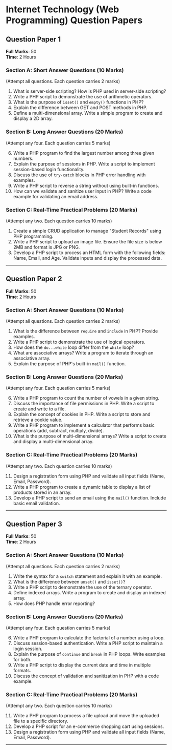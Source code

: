 # Internet Technology (Web Programming) Question Papers  


## **Question Paper 1**  

**Full Marks**: 50  
**Time**: 2 Hours  

### **Section A: Short Answer Questions** (10 Marks)  
(Attempt all questions. Each question carries 2 marks)  

1. What is server-side scripting? How is PHP used in server-side scripting?  
2. Write a PHP script to demonstrate the use of arithmetic operators.  
3. What is the purpose of `isset()` and `empty()` functions in PHP?  
4. Explain the difference between GET and POST methods in PHP.  
5. Define a multi-dimensional array. Write a simple program to create and display a 2D array.  

### **Section B: Long Answer Questions** (20 Marks)  
(Attempt any four. Each question carries 5 marks)  

6. Write a PHP program to find the largest number among three given numbers.  
7. Explain the purpose of sessions in PHP. Write a script to implement session-based login functionality.  
8. Discuss the use of `try-catch` blocks in PHP error handling with examples.  
9. Write a PHP script to reverse a string without using built-in functions.  
10. How can we validate and sanitize user input in PHP? Write a code example for validating an email address.  

### **Section C: Real-Time Practical Problems** (20 Marks)  
(Attempt any two. Each question carries 10 marks)  

1.  Create a simple CRUD application to manage "Student Records" using PHP programming.  
2.  Write a PHP script to upload an image file. Ensure the file size is below 2MB and format is JPG or PNG.  
3.  Develop a PHP script to process an HTML form with the following fields: Name, Email, and Age. Validate inputs and display the processed data.  

---

## **Question Paper 2**  

**Full Marks**: 50  
**Time**: 2 Hours  

### **Section A: Short Answer Questions** (10 Marks)  
(Attempt all questions. Each question carries 2 marks)  

1. What is the difference between `require` and `include` in PHP? Provide examples.  
2. Write a PHP script to demonstrate the use of logical operators.  
3. How does the `do...while` loop differ from the `while` loop?  
4. What are associative arrays? Write a program to iterate through an associative array.  
5. Explain the purpose of PHP's built-in `mail()` function.  

### **Section B: Long Answer Questions** (20 Marks)  
(Attempt any four. Each question carries 5 marks)  

6. Write a PHP program to count the number of vowels in a given string.  
7. Discuss the importance of file permissions in PHP. Write a script to create and write to a file.  
8. Explain the concept of cookies in PHP. Write a script to store and retrieve a cookie value.  
9. Write a PHP program to implement a calculator that performs basic operations (add, subtract, multiply, divide).  
10. What is the purpose of multi-dimensional arrays? Write a script to create and display a multi-dimensional array.  

### **Section C: Real-Time Practical Problems** (20 Marks)  
(Attempt any two. Each question carries 10 marks)  

11. Design a registration form using PHP and validate all input fields (Name, Email, Password).  
12. Write a PHP program to create a dynamic table to display a list of products stored in an array.  
13. Develop a PHP script to send an email using the `mail()` function. Include basic email validation.  

---

## **Question Paper 3**  

**Full Marks**: 50  
**Time**: 2 Hours  

### **Section A: Short Answer Questions** (10 Marks)  
(Attempt all questions. Each question carries 2 marks)  

1. Write the syntax for a `switch` statement and explain it with an example.  
2. What is the difference between `unset()` and `isset()`?  
3. Write a PHP script to demonstrate the use of the ternary operator.  
4. Define indexed arrays. Write a program to create and display an indexed array.  
5. How does PHP handle error reporting?  

### **Section B: Long Answer Questions** (20 Marks)  
(Attempt any four. Each question carries 5 marks)  

6. Write a PHP program to calculate the factorial of a number using a loop.  
7. Discuss session-based authentication. Write a PHP script to maintain a login session.  
8. Explain the purpose of `continue` and `break` in PHP loops. Write examples for both.  
9. Write a PHP script to display the current date and time in multiple formats.  
10. Discuss the concept of validation and sanitization in PHP with a code example.  

### **Section C: Real-Time Practical Problems** (20 Marks)  
(Attempt any two. Each question carries 10 marks)  

11. Write a PHP program to process a file upload and move the uploaded file to a specific directory.  
12. Develop a PHP script for an e-commerce shopping cart using sessions.  
13. Design a registration form using PHP and validate all input fields (Name, Email, Password).  

---
